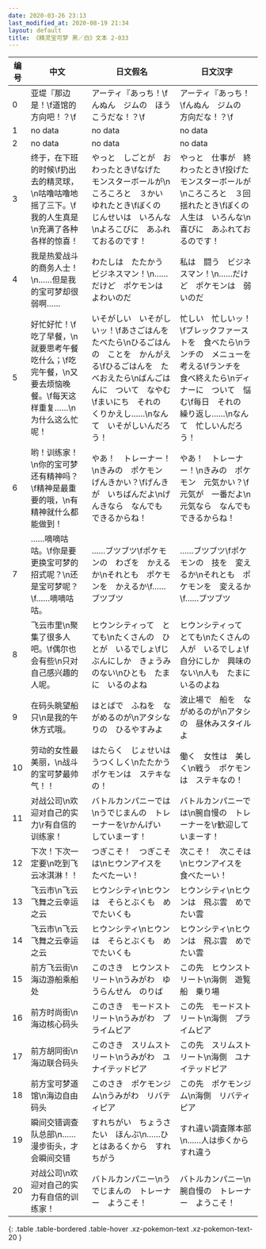 ```yaml
---
date: 2020-03-26 23:13
last_modified_at: 2020-08-19 21:34
layout: default
title: 《精灵宝可梦 黑／白》文本 2-033
---
```

| 编号 | 中文 | 日文假名 | 日文汉字 |
| ---- | ---- | ---- | --- |
| 0 | 亚堤『那边是！\f道馆的方向吧！？\f | アーティ『あっち！\fんぬん　ジムの　ほうこうだな！？\f | アーティ『あっち！\fんぬん　ジムの　方向だな！？\f |
| 1 | no data | no data | no data |
| 2 | no data | no data | no data |
| 3 | 终于，在下班的时候\f扔出去的精灵球，\n咕噜咕噜地摇了三下。\f我的人生真是\n充满了各种各样的惊喜！ | やっと　しごとが　おわったとき\fなげた　モンスターボールが\nころころと　３かい　ゆれたとき\fぼくの　じんせいは　いろんな\nよろこびに　あふれておるのです！ | やっと　仕事が　終わったとき\f投げた　モンスターボールが\nころころと　３回　揺れたとき\fぼくの　人生は　いろんな\n喜びに　あふれておるのです！ |
| 4 | 我是热爱战斗的商务人士！\n……但是我的宝可梦却很弱啊…… | わたしは　たたかう　ビジネスマン！\n……だけど　ポケモンは　よわいのだ | 私は　闘う　ビジネスマン！\n……だけど　ポケモンは　弱いのだ |
| 5 | 好忙好忙！\f吃了早餐，\n就要思考午餐吃什么；\f吃完午餐，\n又要去烦恼晚餐。\f每天这样重复……\n为什么这么忙呢！ | いそがしい　いそがしいッ！\fあさごはんを　たべたら\nひるごはんの　ことを　かんがえる\fひるごはんを　たべおえたら\nばんごはんに　ついて　なやむ\fまいにち　それの　くりかえし……\nなんて　いそがしいんだろう！ | 忙しい　忙しいッ！\fブレックファーストを　食べたら\nランチの　メニューを　考える\fランチを　食べ終えたら\nディナーに　ついて　悩む\f毎日　それの　繰り返し……\nなんて　忙しいんだろう！ |
| 6 | 哟！训练家！\n你的宝可梦还有精神吗？\f精神是最重要的哦，\n有精神就什么都能做到！ | やあ！　トレーナー！\nきみの　ポケモン　げんきかい？\fげんきが　いちばんだよ\nげんきなら　なんでも　できるからね！ | やあ！　トレーナー！\nきみの　ポケモン　元気かい？\f元気が　一番だよ\n元気なら　なんでも　できるからね！ |
| 7 | ……嘀嘀咕咕。\f你是要更换宝可梦的招式呢？\n还是宝可梦呢？\f……嘀嘀咕咕。 | ……ブツブツ\fポケモンの　わざを　かえるか\nそれとも　ポケモンを　かえるか\f……ブツブツ | ……ブツブツ\fポケモンの　技を　変えるか\nそれとも　ポケモンを　変えるか\f……ブツブツ |
| 8 | 飞云市里\n聚集了很多人吧。\f偶尔也会有些\n只对自己感兴趣的人呢。 | ヒウンシティって　とても\nたくさんの　ひとが　いるでしょ\fじぶんにしか　きょうみのない\nひとも　たまに　いるのよね | ヒウンシティって　とても\nたくさんの　人が　いるでしょ\f自分にしか　興味のない\n人も　たまに　いるのよね |
| 9 | 在码头眺望船只\n是我的午休方式哦。 | はとばで　ふねを　ながめるのが\nアタシなりの　ひるやすみよ | 波止場で　船を　ながめるのが\nアタシの　昼休みスタイルよ |
| 10 | 劳动的女性最美丽，\n战斗的宝可梦最帅气！！ | はたらく　じょせいは　うつくしく\nたたかう　ポケモンは　ステキなの！ | 働く　女性は　美しく\n戦う　ポケモンは　ステキなの！ |
| 11 | 对战公司\n欢迎对自己的实力\r有自信的训练家！ | バトルカンパニーでは\nうでじまんの　トレーナーを\rかんげい　していまーす！ | バトルカンパニーでは\n腕自慢の　トレーナーを\r歓迎していまーす！ |
| 12 | 下次！下次一定要\n吃到飞云冰淇淋！！ | つぎこそ！　つぎこそは\nヒウンアイスを　たべたーい！ | 次こそ！　次こそは\nヒウンアイスを　食べたーい！ |
| 13 | 飞云市\n飞云飞舞之云幸运之云 | ヒウンシティ\nヒウンは　そらとぶくも　めでたいくも | ヒウンシティ\nヒウンは　飛ぶ雲　めでたい雲 |
| 14 | 飞云市\n飞云飞舞之云幸运之云 | ヒウンシティ\nヒウンは　そらとぶくも　めでたいくも | ヒウンシティ\nヒウンは　飛ぶ雲　めでたい雲 |
| 15 | 前方飞云街\n海边游船乘船处 | このさき　ヒウンストリート\nうみがわ　ゆうらんせん　のりば | この先　ヒウンストリート\n海側　遊覧船　乗り場 |
| 16 | 前方时尚街\n海边核心码头 | このさき　モードストリート\nうみがわ　プライムピア | この先　モードストリート\n海側　プライムピア |
| 17 | 前方胡同街\n海边联合码头 | このさき　スリムストリート\nうみがわ　ユナイテッドピア | この先　スリムストリート\n海側　ユナイテッドピア |
| 18 | 前方宝可梦道馆\n海边自由码头 | このさき　ポケモンジム\nうみがわ　リバティピア | この先　ポケモンジム\n海側　リバティピア |
| 19 | 瞬间交错调查队总部\n……漫步街头，才会瞬间交错 | すれちがい　ちょうさたい　ほんぶ\n……ひとはあるくから　すれちがう | すれ違い調査隊本部\n……人は歩くから　すれ違う |
| 20 | 对战公司\n欢迎对自己的实力有自信的训练家！ | バトルカンパニー\nうでじまんの　トレーナー　ようこそ！ | バトルカンパニー\n腕自慢の　トレーナー　ようこそ！ |
{: .table .table-bordered .table-hover .xz-pokemon-text .xz-pokemon-text-20 }